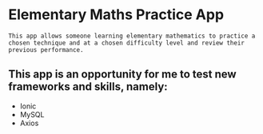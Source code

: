 # Elementary Maths Practice App
``````
This app allows someone learning elementary mathematics to practice a chosen technique and at a chosen difficulty level and review their previous performance.
``````

## This app is an opportunity for me to test new frameworks and skills, namely:
- Ionic
- MySQL
- Axios

